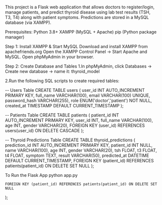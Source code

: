 This project is a Flask web application that allows doctors to register/login, manage patients, and predict thyroid disease using lab test results (TSH, T3, T4) along with patient symptoms. Predictions are stored in a MySQL database (via XAMPP).

Prerequisites:
Python 3.8+
XAMPP (MySQL + Apache)
pip (Python package manager)

Step 1: Install XAMPP & Start MySQL
Download and install XAMPP from apachefriends.org
Open the XAMPP Control Panel → Start Apache and MySQL.
Open phpMyAdmin in your browser.

Step 2: Create Database and Tables
1.In phpMyAdmin, click Databases → Create new database → name it:
thyroid_model

2.Run the following SQL scripts to create required tables:

-- Users Table
CREATE TABLE users (
    user_id INT AUTO_INCREMENT PRIMARY KEY,
    full_name VARCHAR(100),
    email VARCHAR(100) UNIQUE,
    password_hash VARCHAR(255),
    role ENUM('doctor','patient') NOT NULL,
    created_at TIMESTAMP DEFAULT CURRENT_TIMESTAMP
);

-- Patients Table
CREATE TABLE patients (
    patient_id INT AUTO_INCREMENT PRIMARY KEY,
    user_id INT,
    full_name VARCHAR(100),
    age INT,
    gender VARCHAR(20),
    FOREIGN KEY (user_id) REFERENCES users(user_id) ON DELETE CASCADE
);

-- Thyroid Predictions Table
CREATE TABLE thyroid_predictions (
    prediction_id INT AUTO_INCREMENT PRIMARY KEY,
    patient_id INT NULL,
    name VARCHAR(100),
    age INT,
    gender VARCHAR(20),
    tsh FLOAT,
    t3 FLOAT,
    t4 FLOAT,
    symptom TEXT,
    result VARCHAR(50),
    predicted_at DATETIME DEFAULT CURRENT_TIMESTAMP,
    FOREIGN KEY (patient_id) REFERENCES patients(patient_id) ON DELETE SET NULL
);

To Run the Flask App
python app.py


    FOREIGN KEY (patient_id) REFERENCES patients(patient_id) ON DELETE SET NULL
);
